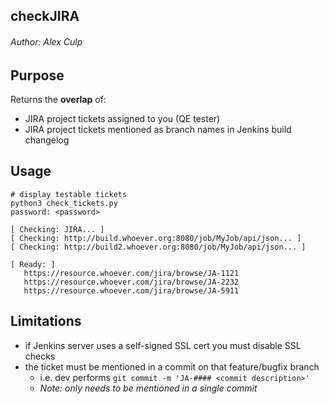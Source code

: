## checkJIRA 
###### Author: Alex Culp

## Purpose

Returns the **overlap** of:
   
   - JIRA project tickets assigned to you (QE tester)
   - JIRA project tickets mentioned as branch names in Jenkins build changelog

## Usage

```
# display testable tickets
python3 check_tickets.py
password: <password>

[ Checking: JIRA... ]
[ Checking: http://build.whoever.org:8080/job/MyJob/api/json... ]
[ Checking: http://build2.whoever.org:8080/job/MyJob/api/json... ]

[ Ready: ]
   https://resource.whoever.com/jira/browse/JA-1121
   https://resource.whoever.com/jira/browse/JA-2232
   https://resource.whoever.com/jira/browse/JA-5911
```

## Limitations

- if Jenkins server uses a self-signed SSL cert you must disable SSL checks
- the ticket must be mentioned in a commit on that feature/bugfix branch
   - i.e. dev performs `git commit -m 'JA-#### <commit description>'`
   - _Note: only needs to be mentioned in a single commit_
